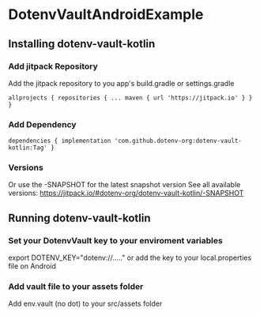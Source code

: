 # DotenvVaultAndroidExample


## Installing dotenv-vault-kotlin

### Add jitpack Repository
Add the jitpack repository to you app's build.gradle or settings.gradle

`allprojects {
		repositories {
			...
			maven { url 'https://jitpack.io' }
		}
	}`
  
 
 ### Add Dependency
` dependencies {
	        implementation 'com.github.dotenv-org:dotenv-vault-kotlin:Tag'
	}
`

### Versions
Or use the -SNAPSHOT for the latest snapshot version
See all available versions: https://jitpack.io/#dotenv-org/dotenv-vault-kotlin/-SNAPSHOT


## Running dotenv-vault-kotlin

### Set your DotenvVault key to your enviroment variables 
export DOTENV_KEY="dotenv://....."
or
add the key to your local.properties file on Android


### Add vault file to your assets folder
Add env.vault (no dot) to your src/assets folder
